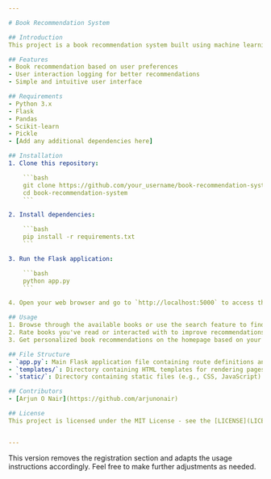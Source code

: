 ```yaml
---

# Book Recommendation System

## Introduction
This project is a book recommendation system built using machine learning techniques and deployed using Flask. It recommends books to users based on their preferences and historical interactions with books.

## Features
- Book recommendation based on user preferences
- User interaction logging for better recommendations
- Simple and intuitive user interface

## Requirements
- Python 3.x
- Flask
- Pandas
- Scikit-learn
- Pickle
- [Add any additional dependencies here]

## Installation
1. Clone this repository:

    ```bash
    git clone https://github.com/your_username/book-recommendation-system.git
    cd book-recommendation-system
    ```

2. Install dependencies:

    ```bash
    pip install -r requirements.txt
    ```

3. Run the Flask application:

    ```bash
    python app.py
    ```

4. Open your web browser and go to `http://localhost:5000` to access the application.

## Usage
1. Browse through the available books or use the search feature to find specific books.
2. Rate books you've read or interacted with to improve recommendations.
3. Get personalized book recommendations on the homepage based on your preferences and interactions.

## File Structure
- `app.py`: Main Flask application file containing route definitions and server configurations.
- `templates/`: Directory containing HTML templates for rendering pages.
- `static/`: Directory containing static files (e.g., CSS, JavaScript) for the frontend.

## Contributors
- [Arjun O Nair](https://github.com/arjunonair)

## License
This project is licensed under the MIT License - see the [LICENSE](LICENSE) file for details.


---
```


This version removes the registration section and adapts the usage instructions accordingly. Feel free to make further adjustments as needed.

